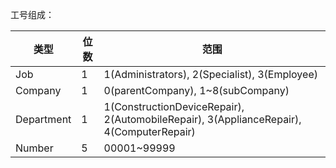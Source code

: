 工号组成：


|类型|位数|范围|
|--|--|--|
|Job|1|1(Administrators), 2(Specialist), 3(Employee)|
|Company|1|0(parentCompany), 1~8(subCompany)|
|Department|1|1(ConstructionDeviceRepair), 2(AutomobileRepair), 3(ApplianceRepair), 4(ComputerRepair)|
|Number|5|00001~99999|